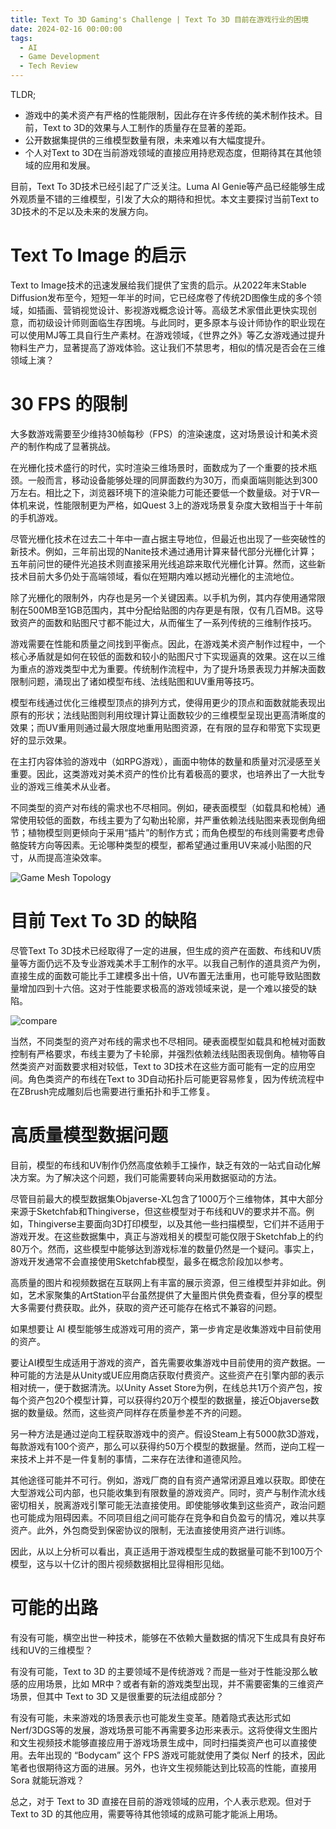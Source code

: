 ```yaml
---
title: Text To 3D Gaming's Challenge | Text To 3D 目前在游戏行业的困境
date: 2024-02-16 00:00:00
tags:
  - AI
  - Game Development
  - Tech Review
---
```


TLDR;

- 游戏中的美术资产有严格的性能限制，因此存在许多传统的美术制作技术。目前，Text to 3D的效果与人工制作的质量存在显著的差距。
- 公开数据集提供的三维模型数量有限，未来难以有大幅度提升。
- 个人对Text to 3D在当前游戏领域的直接应用持悲观态度，但期待其在其他领域的应用和发展。

目前，Text To 3D技术已经引起了广泛关注。Luma AI Genie等产品已经能够生成外观质量不错的三维模型，引发了大众的期待和担忧。本文主要探讨当前Text to 3D技术的不足以及未来的发展方向。

# Text To Image 的启示

Text to Image技术的迅速发展给我们提供了宝贵的启示。从2022年末Stable Diffusion发布至今，短短一年半的时间，它已经席卷了传统2D图像生成的多个领域，如插画、营销视觉设计、影视游戏概念设计等。高级艺术家借此更快实现创意，而初级设计师则面临生存困境。与此同时，更多原本与设计师协作的职业现在可以使用MJ等工具自行生产素材。在游戏领域，《世界之外》等乙女游戏通过提升物料生产力，显著提高了游戏体验。这让我们不禁思考，相似的情况是否会在三维领域上演？

# 30 FPS 的限制

大多数游戏需要至少维持30帧每秒（FPS）的渲染速度，这对场景设计和美术资产的制作构成了显著挑战。

在光栅化技术盛行的时代，实时渲染三维场景时，面数成为了一个重要的技术瓶颈。一般而言，移动设备能够处理的同屏面数约为30万，而桌面端则能达到300万左右。相比之下，浏览器环境下的渲染能力可能还要低一个数量级。对于VR一体机来说，性能限制更为严格，如Quest 3上的游戏场景复杂度大致相当于十年前的手机游戏。

尽管光栅化技术在过去二十年中一直占据主导地位，但最近也出现了一些突破性的新技术。例如，三年前出现的Nanite技术通过通用计算来替代部分光栅化计算；五年前问世的硬件光追技术则直接采用光线追踪来取代光栅化计算。然而，这些新技术目前大多仍处于高端领域，看似在短期内难以撼动光栅化的主流地位。

除了光栅化的限制外，内存也是另一个关键因素。以手机为例，其内存使用通常限制在500MB至1GB范围内，其中分配给贴图的内存更是有限，仅有几百MB。这导致资产的面数和贴图尺寸都不能过大，从而催生了一系列传统的三维制作技巧。

游戏需要在性能和质量之间找到平衡点。因此，在游戏美术资产制作过程中，一个核心矛盾就是如何在较低的面数和较小的贴图尺寸下实现逼真的效果。这在以三维为重点的游戏类型中尤为重要。传统制作流程中，为了提升场景表现力并解决面数限制问题，涌现出了诸如模型布线、法线贴图和UV重用等技巧。

模型布线通过优化三维模型顶点的排列方式，使得用更少的顶点和面数就能表现出原有的形状；法线贴图则利用纹理计算让面数较少的三维模型呈现出更高清晰度的效果；而UV重用则通过最大限度地重用贴图资源，在有限的显存和带宽下实现更好的显示效果。

在主打内容体验的游戏中（如RPG游戏），画面中物体的数量和质量对沉浸感至关重要。因此，这类游戏对美术资产的性价比有着极高的要求，也培养出了一大批专业的游戏三维美术从业者。

不同类型的资产对布线的需求也不尽相同。例如，硬表面模型（如载具和枪械）通常使用较低的面数，布线主要为了勾勒出轮廓，并严重依赖法线贴图来表现倒角细节；植物模型则更倾向于采用“插片”的制作方式；而角色模型的布线则需要考虑骨骼旋转方向等因素。无论哪种类型的模型，都希望通过重用UV来减小贴图的尺寸，从而提高渲染效率。

![Game Mesh Topology](/images/topology.jpg)

# 目前 Text To 3D 的缺陷

尽管Text To 3D技术已经取得了一定的进展，但生成的资产在面数、布线和UV质量等方面仍远不及专业游戏美术手工制作的水平。以我自己制作的道具资产为例，直接生成的面数可能比手工建模多出十倍，UV布置无法重用，也可能导致贴图数量增加四到十六倍。这对于性能要求极高的游戏领域来说，是一个难以接受的缺陷。

![compare](/images/text-to-3d-compare.jpg)

当然，不同类型的资产对布线的需求也不尽相同。硬表面模型如载具和枪械对面数控制有严格要求，布线主要为了卡轮廓，并强烈依赖法线贴图表现倒角。植物等自然类资产对面数要求相对较低，Text to 3D技术在这些方面可能有一定的应用空间。角色类资产的布线在Text to 3D自动拓扑后可能更容易修复，因为传统流程中在ZBrush完成雕刻后也需要进行重拓扑和手工修复。

# 高质量模型数据问题

目前，模型的布线和UV制作仍然高度依赖手工操作，缺乏有效的一站式自动化解决方案。为了解决这个问题，我们可能需要转向采用数据驱动的方法。

尽管目前最大的模型数据集Objaverse-XL包含了1000万个三维物体，其中大部分来源于Sketchfab和Thingiverse，但这些模型对于布线和UV的要求并不高。例如，Thingiverse主要面向3D打印模型，以及其他一些扫描模型，它们并不适用于游戏开发。在这些数据集中，真正与游戏相关的模型可能仅限于Sketchfab上的约80万个。然而，这些模型中能够达到游戏标准的数量仍然是一个疑问。事实上，游戏开发通常不会直接使用Sketchfab模型，最多在概念阶段加以参考。

高质量的图片和视频数据在互联网上有丰富的展示资源，但三维模型并非如此。例如，艺术家聚集的ArtStation平台虽然提供了大量图片供免费查看，但分享的模型大多需要付费获取。此外，获取的资产还可能存在格式不兼容的问题。

如果想要让 AI 模型能够生成游戏可用的资产，第一步肯定是收集游戏中目前使用的资产。

要让AI模型生成适用于游戏的资产，首先需要收集游戏中目前使用的资产数据。一种可能的方法是从Unity或UE应用商店获取付费资产。这些资产在引擎内部的表示相对统一，便于数据清洗。以Unity Asset Store为例，在线总共1万个资产包，按每个资产包20个模型计算，可以获得约20万个模型的数据量，接近Objaverse数据的数量级。然而，这些资产同样存在质量参差不齐的问题。

另一种方法是通过逆向工程获取游戏中的资产。假设Steam上有5000款3D游戏，每款游戏有100个资产，那么可以获得约50万个模型的数据量。然而，逆向工程一来技术上并不是一件复制的事情，二来存在法律和道德风险。

其他途径可能并不可行。例如，游戏厂商的自有资产通常闭源且难以获取。即使在大型游戏公司内部，也只能收集到有限数量的游戏资产。同时，资产与制作流水线密切相关，脱离游戏引擎可能无法直接使用。即使能够收集到这些资产，政治问题也可能成为阻碍因素。不同项目组之间可能存在竞争和自负盈亏的情况，难以共享资产。此外，外包商受到保密协议的限制，无法直接使用资产进行训练。

因此，从以上分析可以看出，真正适用于游戏模型生成的数据量可能不到100万个模型，这与以十亿计的图片视频数据相比显得相形见绌。

# 可能的出路

有没有可能，横空出世一种技术，能够在不依赖大量数据的情况下生成具有良好布线和UV的三维模型？

有没有可能，Text to 3D 的主要领域不是传统游戏？而是一些对于性能没那么敏感的应用场景，比如 MR中？或者有新的游戏类型出现，并不需要密集的三维资产场景，但其中 Text to 3D 又是很重要的玩法组成部分？

有没有可能，未来游戏的场景表示也可能发生变革。随着隐式表达形式如Nerf/3DGS等的发展，游戏场景可能不再需要多边形来表示。这将使得文生图片和文生视频技术能够直接应用于游戏场景生成中，同时扫描类资产也可以直接使用。去年出现的 “Bodycam” 这个 FPS 游戏可能就使用了类似 Nerf 的技术，因此笔者也很期待这方面的进展。另外，也许文生视频能达到比较高的性能，直接用 Sora 就能玩游戏？

总之，对于 Text to 3D 直接在目前的游戏领域的应用，个人表示悲观。但对于 Text to 3D 的其他应用，需要等待其他领域的成熟可能才能派上用场。